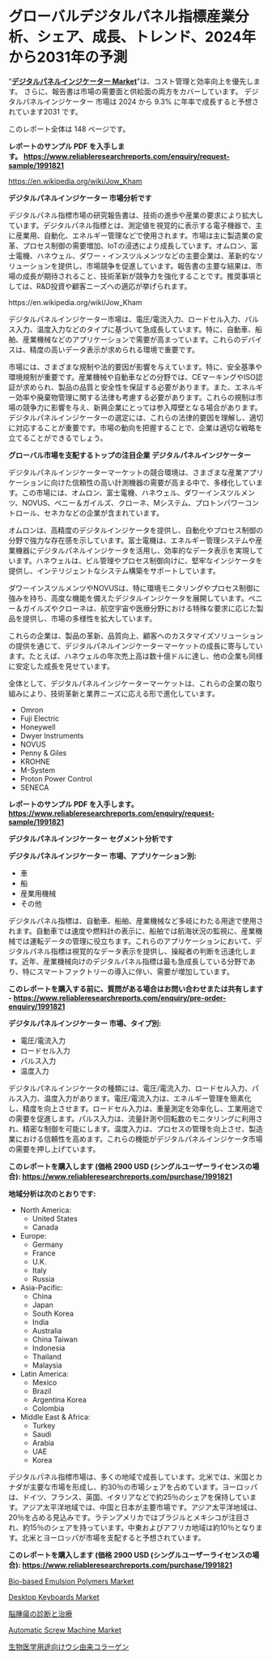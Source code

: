 <p><h1>グローバルデジタルパネル指標産業分析、シェア、成長、トレンド、2024年から2031年の予測</h1></p><p>&ldquo;<strong><a href="https://www.reliableresearchreports.com/digital-panel-indicators-r1991821">デジタルパネルインジケーター Market</a></strong>&rdquo;は、コスト管理と効率向上を優先します。 さらに、報告書は市場の需要面と供給面の両方をカバーしています。 デジタルパネルインジケーター 市場は 2024 から 9.3% に年率で成長すると予想されています2031 です。</p>
<p>このレポート全体は 148 ページです。</p>
<p><strong>レポートのサンプル PDF を入手します。&nbsp;<a href="https://www.reliableresearchreports.com/enquiry/request-sample/1991821">https://www.reliableresearchreports.com/enquiry/request-sample/1991821</a></strong></p>
<p><a href="https://en.wikipedia.org/wiki/Jow_Kham">https://en.wikipedia.org/wiki/Jow_Kham</a></p>
<p><strong>デジタルパネルインジケーター 市場分析です</strong></p>
<p><p>デジタルパネル指標市場の研究報告書は、技術の進歩や産業の要求により拡大しています。デジタルパネル指標とは、測定値を視覚的に表示する電子機器で、主に産業用、自動化、エネルギー管理などで使用されます。市場は主に製造業の変革、プロセス制御の需要増加、IoTの浸透により成長しています。オムロン、富士電機、ハネウェル、ダワー・インスツルメンツなどの主要企業は、革新的なソリューションを提供し、市場競争を促進しています。報告書の主要な結果は、市場の成長が期待されること、技術革新が競争力を強化することです。推奨事項としては、R&D投資や顧客ニーズへの適応が挙げられます。</p></p>
<p>https://en.wikipedia.org/wiki/Jow_Kham</p>
<p><p>デジタルパネルインジケーター市場は、電圧/電流入力、ロードセル入力、パルス入力、温度入力などのタイプに基づいて急成長しています。特に、自動車、船舶、産業機械などのアプリケーションで需要が高まっています。これらのデバイスは、精度の高いデータ表示が求められる環境で重要です。</p><p>市場には、さまざまな規制や法的要因が影響を与えています。特に、安全基準や環境規制が重要です。産業機械や自動車などの分野では、CEマーキングやISO認証が求められ、製品の品質と安全性を保証する必要があります。また、エネルギー効率や廃棄物管理に関する法律も考慮する必要があります。これらの規制は市場の競争力に影響を与え、新興企業にとっては参入障壁となる場合があります。デジタルパネルインジケーターの選定には、これらの法律的要因を理解し、適切に対応することが重要です。市場の動向を把握することで、企業は適切な戦略を立てることができるでしょう。</p></p>
<p><strong>グローバル市場を支配するトップの注目企業 デジタルパネルインジケーター</strong></p>
<p><p>デジタルパネルインジケーターマーケットの競合環境は、さまざまな産業アプリケーションに向けた信頼性の高い計測機器の需要が高まる中で、多様化しています。この市場には、オムロン、富士電機、ハネウェル、ダワーインスツルメンツ、NOVUS、ペニー＆ガイルズ、クローネ、Mシステム、プロトンパワーコントロール、セネカなどの企業が含まれています。</p><p>オムロンは、高精度のデジタルインジケータを提供し、自動化やプロセス制御の分野で強力な存在感を示しています。富士電機は、エネルギー管理システムや産業機器にデジタルパネルインジケータを活用し、効率的なデータ表示を実現しています。ハネウェルは、ビル管理やプロセス制御向けに、堅牢なインジケータを提供し、インテリジェントなシステム構築をサポートしています。</p><p>ダワーインスツルメンツやNOVUSは、特に環境モニタリングやプロセス制御に強みを持ち、高度な機能を備えたデジタルインジケータを展開しています。ペニー＆ガイルズやクローネは、航空宇宙や医療分野における特殊な要求に応じた製品を提供し、市場の多様性を拡大しています。</p><p>これらの企業は、製品の革新、品質向上、顧客へのカスタマイズソリューションの提供を通じて、デジタルパネルインジケーターマーケットの成長に寄与しています。たとえば、ハネウェルの年次売上高は数十億ドルに達し、他の企業も同様に安定した成長を見せています。</p><p>全体として、デジタルパネルインジケーターマーケットは、これらの企業の取り組みにより、技術革新と業界ニーズに応える形で進化しています。</p></p>
<p><ul><li>Omron</li><li>Fuji Electric</li><li>Honeywell</li><li>Dwyer Instruments</li><li>NOVUS</li><li>Penny & Giles</li><li>KROHNE</li><li>M-System</li><li>Proton Power Control</li><li>SENECA</li></ul></p>
<p><strong>レポートのサンプル PDF を入手します。 <a href="https://www.reliableresearchreports.com/enquiry/request-sample/1991821">https://www.reliableresearchreports.com/enquiry/request-sample/1991821</a></strong></p>
<p><strong>デジタルパネルインジケーター セグメント分析です</strong></p>
<p><strong>デジタルパネルインジケーター 市場、アプリケーション別:</strong></p>
<p><ul><li>車</li><li>船</li><li>産業用機械</li><li>その他</li></ul></p>
<p><p>デジタルパネル指標は、自動車、船舶、産業機械など多岐にわたる用途で使用されます。自動車では速度や燃料計の表示に、船舶では航海状況の監視に、産業機械では運転データの管理に役立ちます。これらのアプリケーションにおいて、デジタルパネル指標は視覚的なデータ表示を提供し、操縦者の判断を迅速化します。近年、産業機械向けのデジタルパネル指標は最も急成長している分野であり、特にスマートファクトリーの導入に伴い、需要が増加しています。</p></p>
<p><strong>このレポートを購入する前に、質問がある場合はお問い合わせまたは共有します - <a href="https://www.reliableresearchreports.com/enquiry/pre-order-enquiry/1991821">https://www.reliableresearchreports.com/enquiry/pre-order-enquiry/1991821</a></strong></p>
<p><strong>デジタルパネルインジケーター 市場、タイプ別:</strong></p>
<p><ul><li>電圧/電流入力</li><li>ロードセル入力</li><li>パルス入力</li><li>温度入力</li></ul></p>
<p><p>デジタルパネルインジケータの種類には、電圧/電流入力、ロードセル入力、パルス入力、温度入力があります。電圧/電流入力は、エネルギー管理を簡素化し、精度を向上させます。ロードセル入力は、重量測定を効率化し、工業用途での需要を促進します。パルス入力は、流量計測や回転数のモニタリングに利用され、精密な制御を可能にします。温度入力は、プロセスの管理を向上させ、製造業における信頼性を高めます。これらの機能がデジタルパネルインジケータ市場の需要を押し上げています。</p></p>
<p><strong>このレポートを購入します (価格 2900 USD (シングルユーザーライセンスの場合): <a href="https://www.reliableresearchreports.com/purchase/1991821">https://www.reliableresearchreports.com/purchase/1991821</a></strong></p>
<p><strong>地域分析は次のとおりです:</strong></p>
<p><ul>
    <li>
        North America:
        <ul>
            <li>United States</li>
            <li>Canada</li>
        </ul>
    </li>
    <li>
        Europe:
        <ul>
            <li>Germany</li>
            <li>France</li>
            <li>U.K.</li>
            <li>Italy</li>
            <li>Russia</li>
        </ul>
    </li>
    <li>
        Asia-Pacific:
        <ul>
            <li>China</li>
            <li>Japan</li>
            <li>South Korea</li>
            <li>India</li>
            <li>Australia</li>
            <li>China Taiwan</li>
            <li>Indonesia</li>
            <li>Thailand</li>
            <li>Malaysia</li>
        </ul>
    </li>
    <li>
        Latin America:
        <ul>
            <li>Mexico</li>
            <li>Brazil</li>
            <li>Argentina Korea</li>
            <li>Colombia</li>
        </ul>
    </li>
    <li>
        Middle East & Africa:
        <ul>
            <li>Turkey</li>
            <li>Saudi</li>
            <li>Arabia</li>
            <li>UAE</li>
            <li>Korea</li>
        </ul>
    </li>
    </ul></p>
<p><p>デジタルパネル指標市場は、多くの地域で成長しています。北米では、米国とカナダが主要な市場を形成し、約30％の市場シェアを占めています。ヨーロッパは、ドイツ、フランス、英国、イタリアなどで約25％のシェアを保持しています。アジア太平洋地域では、中国と日本が主要市場です。アジア太平洋地域は、20％を占める見込みです。ラテンアメリカではブラジルとメキシコが注目され、約15％のシェアを持っています。中東およびアフリカ地域は約10％となります。北米とヨーロッパが市場を支配すると予想されています。</p></p>
<p><strong>このレポートを購入します (価格 2900 USD (シングルユーザーライセンスの場合): <a href="https://www.reliableresearchreports.com/purchase/1991821">https://www.reliableresearchreports.com/purchase/1991821</a></strong></p>
<p><p><a href="https://github.com/NasrinKhan99/Market-Research-Report-List-1/blob/main/bio-based-emulsion-polymers-market.md">Bio-based Emulsion Polymers Market</a></p><p><a href="https://medium.com/@johnsantos2562/the-growth-of-the-desktop-keyboards-market-has-been-significant-driven-by-various-critical-7acb75a5ca94">Desktop Keyboards Market</a></p><p><a href="https://medium.com/@susanjprice2023/brain-tumor-diagnosis-and-treatments-43043ad6b66f">脳腫瘍の診断と治療</a></p><p><a href="https://www.linkedin.com/pulse/automatic-screw-machine-market-outlook-complete-industry-analysis-e1kwe?trackingId=FEx1DuLeS2%2BEbqzyWoo5Qg%3D%3D">Automatic Screw Machine Market</a></p><p><a href="https://medium.com/@susanjprice2023/bovine-based-collagen-for-biomedical-applications-market-%E3%81%AF-%E3%82%B3%E3%82%B9%E3%83%88%E7%AE%A1%E7%90%86%E3%81%A8%E5%8A%B9%E7%8E%87%E5%90%91%E4%B8%8A%E3%82%92%E5%84%AA%E5%85%88%E3%81%97%E3%81%BE%E3%81%99-54e48b712e7d">生物医学用途向けウシ由来コラーゲン</a></p></p>